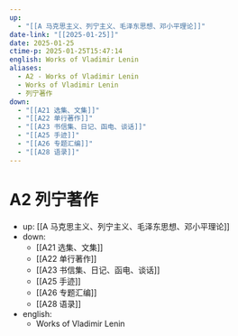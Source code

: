 ```yaml
---
up:
  - "[[A 马克思主义、列宁主义、毛泽东思想、邓小平理论]]"
date-link: "[[2025-01-25]]"
date: 2025-01-25
ctime-p: 2025-01-25T15:47:14
english: Works of Vladimir Lenin
aliases:
  - A2 - Works of Vladimir Lenin
  - Works of Vladimir Lenin
  - 列宁著作
down:
  - "[[A21 选集、文集]]"
  - "[[A22 单行著作]]"
  - "[[A23 书信集、日记、函电、谈话]]"
  - "[[A25 手迹]]"
  - "[[A26 专题汇编]]"
  - "[[A28 语录]]"
---
```


# A2 列宁著作

- up: [[A 马克思主义、列宁主义、毛泽东思想、邓小平理论]]
- down:
	- [[A21 选集、文集]]
	- [[A22 单行著作]]
	- [[A23 书信集、日记、函电、谈话]]
	- [[A25 手迹]]
	- [[A26 专题汇编]]
	- [[A28 语录]]
- english:
	- Works of Vladimir Lenin
